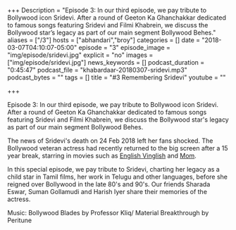+++
Description = "Episode 3: In our third episode, we pay tribute to Bollywood icon Sridevi. After a round of Geeton Ka Ghanchakkar dedicated to famous songs featuring Sridevi and Filmi Khabrein, we discuss the Bollywood star’s legacy as part of our main segment Bollywood Behes."
aliases = ["/3"]
hosts = ["abhandari","broy"]
categories = []
date = "2018-03-07T04:10:07-05:00"
episode = "3"
episode_image = "img/episode/sridevi.jpg"
explicit = "no"
images = ["img/episode/sridevi.jpg"]
news_keywords = []
podcast_duration = "0:45:47"
podcast_file = "khabardaar-20180307-sridevi.mp3"
podcast_bytes = ""
tags = []
title = "#3 Remembering Sridevi"
youtube = ""

+++

Episode 3: In our third episode, we pay tribute to Bollywood icon Sridevi. After a round of Geeton Ka Ghanchakkar dedicated to famous songs featuring Sridevi and Filmi Khabrein, we discuss the Bollywood star's legacy as part of our main segment Bollywood Behes.

The news of Sridevi's death on 24 Feb 2018 left her fans shocked. The Bollywood veteran actress had recently returned to the big screen after a 15 year break, starring in movies such as [English Vinglish](https://www.youtube.com/watch?v=wmGVY4T88dc) and [Mom](https://www.youtube.com/watch?v=hctApy_i-qg).

In this special episode, we pay tribute to Sridevi, charting her legacy as a child star in Tamil films, her work in Telugu and other languages, before she reigned over Bollywood in the late 80's and 90's. Our friends Sharada Eswar, Suman Gollamudi and Harish Iyer share their memories of the actress.

Music: Bollywood Blades by Professor Kliq/ Material Breakthrough by Peritune
